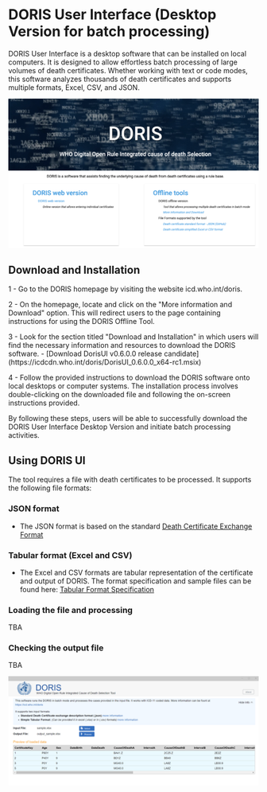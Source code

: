 # DORIS User Interface (Desktop Version for batch processing) 

DORIS User Interface is a desktop software that can be installed on local computers. It is designed to allow effortless batch processing of large volumes of death certificates. Whether working with text or code modes, this software analyzes thousands of death certificates and supports multiple formats, Excel, CSV, and JSON.

![DORIShomepagepicture ](img/DORIShomepage.png)
  
## Download and Installation

1 - Go to the DORIS homepage by visiting the website icd.who.int/doris.
<p> 2 - On the homepage, locate and click on the "More information and Download" option. This will redirect users to the page containing instructions for using the DORIS Offline Tool.
<p> 3 - Look for the section titled "Download and Installation" in which users will find the necessary information and resources to download the DORIS software. - [Download DorisUI v0.6.0.0 release candidate](https://icdcdn.who.int/doris/DorisUI_0.6.0.0_x64-rc1.msix)
<p> 4 - Follow the provided instructions to download the DORIS software onto local desktops or computer systems. The installation process involves double-clicking on the downloaded file and following the on-screen instructions provided.

By following these steps, users will be able to successfully download the DORIS User Interface Desktop Version and initiate batch processing activities.


## Using DORIS UI

The tool requires a file with death certificates to be processed. It supports the following file  formats:

### JSON format
- The JSON format is based on the standard [Death Certificate Exchange Format](json-format.md) 

### Tabular format (Excel and CSV)
- The Excel and CSV formats are tabular representation of the certificate and output of DORIS. The format specification and sample files can be found 
here: [Tabular Format Specification](csv-excel-format.md)

### Loading the file and processing

TBA

### Checking the output file

TBA

![DORIS UI Screenshot](img/dorisuiscreen.png)


